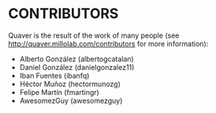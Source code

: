 CONTRIBUTORS
============

Quaver is the result of the work of many people (see http://quaver.millolab.com/contributors for more information):

* Alberto González (albertogcatalan)
* Daniel González (danielgonzalez11)
* Iban Fuentes (ibanfq)
* Héctor Muñoz (hectormunozg)
* Felipe Martín (fmartingr)
* AwesomezGuy (awesomezguy)